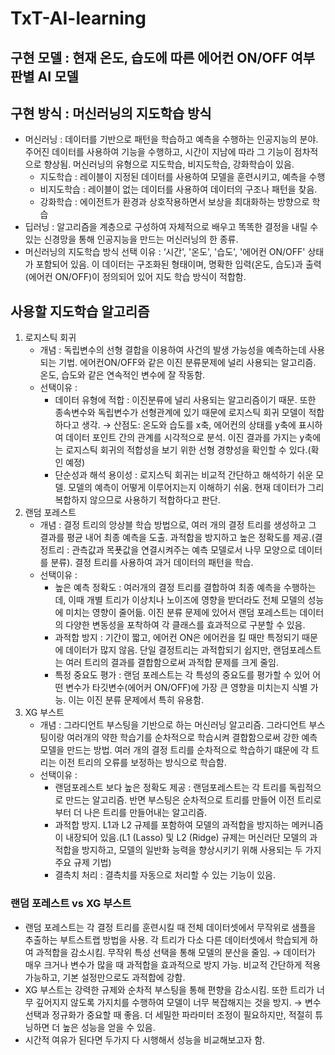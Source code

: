 # TxT-AI-learning
## 구현 모델 : 현재 온도, 습도에 따른 에어컨 ON/OFF 여부 판별 AI 모델

## 구현 방식 : 머신러닝의 지도학습 방식

- 머신러닝 : 데이터를 기반으로 패턴을 학습하고 예측을 수행하는 인공지능의 분야. 주어진 데이터를 사용하여 기능을 수행하고, 시간이 지남에 따라 그 기능이 점차적으로 향상됨. 머신러닝의 유형으로 지도학습, 비지도학습, 강화학습이 있음.
    - 지도학습 : 레이블이 지정된 데이터를 사용하여 모델을 훈련시키고, 예측을 수행
    - 비지도학습 : 레이블이 없는 데이터를 사용하여 데이터의 구조나 패턴을 찾음.
    - 강화학습 : 에이전트가 환경과 상호작용하면서 보상을 최대화하는 방향으로 학습
- 딥러닝 : 알고리즘을 계층으로 구성하여 자체적으로 배우고 똑똑한 결정을 내릴 수 있는 신경망을 통해 인공지능을 만드는 머신러닝의 한 종류.
- 머신러닝의 지도학습 방식 선택 이유 : ‘시간', '온도', '습도', '에어컨 ON/OFF' 상태가 포함되어 있음. 이 데이터는 구조화된 형태이며, 명확한 입력(온도, 습도)과 출력(에어컨 ON/OFF)이 정의되어 있어 지도 학습 방식이 적합함.

## 사용할 지도학습 알고리즘

1. 로지스틱 회귀
    - 개념 : 독립변수의 선형 결합을 이용하여 사건의 발생 가능성을 예측하는데 사용되는 기법. 에어컨ON/OFF와 같은 이진 분류문제에 널리 사용되는 알고리즘. 온도, 습도와 같은 연속적인 변수에 잘 작동함.
    - 선택이유 :
        - 데이터 유형에 적합 : 이진분류에 널리 사용되는 알고리즘이기 때문. 또한 종속변수와 독립변수가 선형관계에 있기 때문에 로지스틱 회귀 모델이 적합하다고 생각.
        → 산점도: 온도와 습도를 x축, 에어컨의 상태를 y축에 표시하여 데이터 포인트 간의 관계를 시각적으로 분석. 이진 결과를 가지는 y축에는 로지스틱 회귀의 적합성을 보기 위한 선형 경향성을 확인할 수 있다.(확인 예정)
        - 단순성과 해석 용이성 : 로지스틱 회귀는 비교적 간단하고 해석하기 쉬운 모델. 모델의 예측이 어떻게 이루어지는지 이해하기 쉬움. 현재 데이터가 그리 복합하지 않으므로 사용하기 적합하다고 판단.
2. 랜덤 포레스트
    - 개념 : 결정 트리의 앙상블 학습 방법으로, 여러 개의 결정 트리를 생성하고 그 결과를 평균 내어 최종 예측을 도출. 과적합을 방지하고 높은 정확도를 제공.(결정트리 : 관측값과 목푯값을 연결시켜주는 예측 모델로서 나무 모양으로 데이터를 분류). 결정 트리를 사용하여 과거 데이터의 패턴을 학습.
    - 선택이유 :
        - 높은 예측 정확도 : 여러개의 결정 트리를 결합하여 최종 예측을 수행하는데, 이때 개별 트리가 이상치나 노이즈에 영향을 받더라도 전체 모델의 성능에 미치는 영향이 줄어듦. 이진 분류 문제에 있어서 랜덤 포레스트는 데이터의 다양한 변동성을 포착하여 각 클래스를 효과적으로 구분할 수 있음.
        - 과적합 방지 : 기간이 짧고, 에어컨 ON은 에어컨을 킬 때만 특정되기 때문에 데이터가 많지 않음. 단일 결정트리는 과적합되기 쉽지만, 랜덤포레스트는 여러 트리의 결과를 결합함으로써 과적합 문제를 크게 줄임.
        - 특정 중요도 평가 : 랜덤 포레스트는 각 특성의 중요도를 평가할 수 있어 어떤 변수가 타깃변수(에어커 ON/OFF)에 가장 큰 영향을 미치는지 식별 가능. 이는 이진 분류 문제에서 특히 유용함.
3. XG 부스트
    - 개념 : 그라디언트 부스팅을 기반으로 하는 머신러닝 알고리즘. 그라디언트 부스팅이랑 여러개의 약한 학습기를 순차적으로 학습시켜 결합함으로써 강한 예측 모델을 만드는 방법. 여러 개의 결정 트리를 순차적으로 학습하기 떄문에 각 트리는 이전 트리의 오류를 보정하는 방식으로 학습함.
    - 선택이유 :
        - 랜덤포레스트 보다 높은 정확도 제공 : 랜덤포레스트는 각 트리를 독립적으로 만드는 알고리즘. 반면 부스팅은 순차적으로 트리를 만들어 이전 트리로부터 더 나은 트리를 만들어내는 알고리즘.
        - 과적합 방지. L1과 L2 규제를 포함하여 모델의 과적합을 방지하는 메커니즘이 내장되어 있음.(L1 (Lasso) 및 L2 (Ridge) 규제는 머신러단 모델의 과적합을 방지하고, 모델의 일반화 능력을 향상시키기 위해 사용되는 두 가지 주요 규제 기법)
        - 결측치 처리 : 결측치를 자동으로 처리할 수 있는 기능이 있음.

### 랜덤 포레스트 vs XG 부스트

- 랜덤 포레스트는 각 결정 트리를 훈련시킬 때 전체 데이터셋에서 무작위로 샘플을 추출하는 부트스트랩 방법을 사용. 각 트리가 다소 다른 데이터셋에서 학습되게 하여 과적합을 감소시킴. 무작위 특성 선택을 통해 모델의 분산을 줄임.
→ 데이터가 매우 크거나 변수가 많을 때 과적합을 효과적으로 방지 가능. 비교적 간단하게 적용가능하고, 기본 설정만으로도 과적합에 강함.
- XG 부스트는 강력한 규제와 순차적 부스팅을 통해 편향을 감소시킴. 또한 트리가 너무 깊어지지 않도록 가지치를 수행하여 모델이 너무 복잡해지는 것을 방지.
→ 변수 선택과 정규화가 중요할 때 좋음. 더 세밀한 파라미터 조정이 필요하지만, 적절히 튜닝하면 더 높은 성능을 얻을 수 있음.
- 시간적 여유가 된다면 두가지 다 시행해서 성능을 비교해보고자 함.
